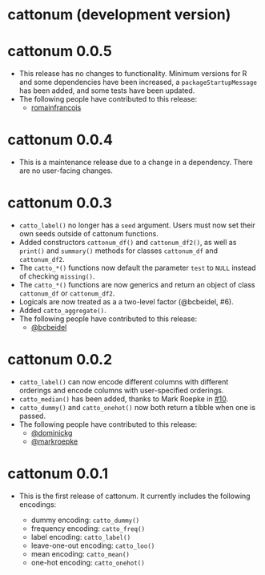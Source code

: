 # cattonum (development version)

# cattonum 0.0.5

* This release has no changes to functionality.  Minimum versions for R and some dependencies have been increased, a `packageStartupMessage` has been added, and some tests have been updated.
* The following people have contributed to this release:
    * [romainfrancois](https://github.com/romainfrancois)

# cattonum 0.0.4

* This is a maintenance release due to a change in a dependency.  There are no user-facing changes.

# cattonum 0.0.3

* `catto_label()` no longer has a `seed` argument.  Users must now set their own seeds outside of cattonum functions.
* Added constructors `cattonum_df()` and `cattonum_df2()`, as well as `print()` and `summary()` methods for classes `cattonum_df` and `cattonum_df2`.
* The `catto_*()` functions now default the parameter `test` to `NULL` instead of checking `missing()`.
* The `catto_*()` functions are now generics and return an object of class `cattonum_df` or `cattonum_df2`.
* Logicals are now treated as a a two-level factor (@bcbeidel, #6).
* Added `catto_aggregate()`.
* The following people have contributed to this release:
    * [@bcbeidel](https://github.com/bcbeidel)

# cattonum 0.0.2

* `catto_label()` can now encode different columns with different orderings and encode columns with user-specified orderings.
* `catto_median()` has been added, thanks to Mark Roepke in [#10](https://github.com/bfgray3/cattonum/pull/10).
* `catto_dummy()` and `catto_onehot()` now both return a tibble when one is passed.
* The following people have contributed to this release:
    * [@dominickg](https://github.com/dominickg)
    * [@markroepke](https://github.com/markroepke)

# cattonum 0.0.1

* This is the first release of cattonum.  It currently includes the following encodings:

  * dummy encoding: `catto_dummy()`
  * frequency encoding: `catto_freq()`
  * label encoding: `catto_label()`
  * leave-one-out encoding: `catto_loo()`
  * mean encoding: `catto_mean()`
  * one-hot encoding: `catto_onehot()`
